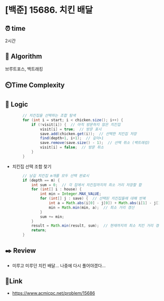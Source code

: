 # [백준] 15686. 치킨 배달 

## ⏰  **time**
2시간 

## :pushpin: **Algorithm**
브루트포스, 백트래킹 

## ⏲️**Time Complexity**


## :round_pushpin: **Logic**
```java
        // 치킨집을 선택하는 조합 탐색
        for (int i = start; i < chicken.size(); i++) {
            if (!visit[i]) {  // 아직 방문하지 않은 치킨집 
                visit[i] = true;  // 방문 표시
                save.add(chicken.get(i));  // 선택한 치킨집 저장
                find(depth+1, i+1);  // 깊이+1
                save.remove(save.size() - 1);  // 선택 취소 (백트래킹)
                visit[i] = false;  // 방문 취소
            }
        }
```

- 치킨집 선택 조합 찾기 
```java
        // 남길 치킨집 m개를 모두 선택 완료시
        if (depth == m) {
            int sum = 0;  // 각 집에서 치킨집까지의 최소 거리 저장할 합 
            for (int[] i : house) {
                int min = Integer.MAX_VALUE; 
                for (int[] j : save) {  // 선택된 치킨집들에 대해 반복
                    int a = Math.abs(i[0] - j[0]) + Math.abs(i[1] - j[1]);  // 치킨 거리 계산
                    min = Math.min(min, a);  // 최소 거리 갱신
                }
                sum += min;
            }
            result = Math.min(result, sum);  // 현재까지의 최소 치킨 거리 갱신
            return;
        }
```

## :black_nib: **Review**
- 미루고 미루던 치킨 배달... 나중에 다시 풀어야겠다... 

## 📡**Link**
- https://www.acmicpc.net/problem/15686
